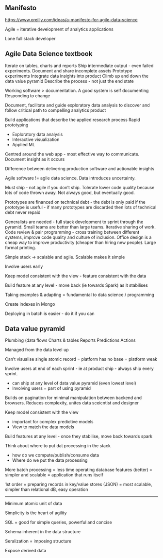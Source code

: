 ## Manifesto

https://www.oreilly.com/ideas/a-manifesto-for-agile-data-science

Agile = iterative development of analytics applications

Lone full stack developer

## Agile Data Science textbook

Iterate on tables, charts and reports
Ship intermediate output - even failed experiments.  Document and share incomplete assets
Prototype experiments
Integrate data insights into product
Climb up and down the data value pyramid
Describe the process - not just the end state

Working software > documentation.  A good system is self documenting
Responding to change

Document, facilitate and guide exploratory data analysis to discover and follow critical path to compelling analytics product

Build applications that describe the applied research process
Rapid prototyping
- Exploratory data analysis
- Interactive visualization
- Applied ML

Centred around the web app - most effective way to communicate.  Document insight as it occurs

Difference between delivering production software and actionable insights

Agile software != agile data science.  Data introduces uncertainty.

Must ship - not agile if you don’t ship.  Tolerate lower code quality because lots of code thrown away.  Not always good, but eventually good.  

Prototypes are financed on technical debt - the debt is only paid if the prototype is useful - if many prototypes are discarded then lots of technical debt never repaid

Generalists are needed - full stack development to sprint through the pyramid.  Small teams are better than large teams.  Iterative sharing of work.  Code review & pair programming - cross training between different systems, improve code quality and culture of inclusion.  Office design is a cheap way to improve productivity (cheaper than hiring new people).  Large format printing.

Simple stack -> scalable and agile.  Scalable makes it simple

Involve users early

Keep model consistent with the view - feature consistent with the data

Build feature at any level - move back (ie towards Spark) as it stabilises

Taking examples & adapting = fundamental to data science / programming

Create indexes in Mongo

Deploying in batch is easier - do it if you can

## Data value pyramid

Plumbing (data flows
Charts & tables
Reports
Predictions
Actions

Managed from the data level up

Can’t visualise single atomic record = platform has no base = platform weak

Involve users at end of each sprint - ie at product ship - always ship every sprint.
- can ship at any level of data value pyramid (even lowest level)
- Involving users = part of using pyramid

Builds on pagination for minimal manipulation between backend and browsers.  Reduces complexity, unites data sceicntist and designer

Keep model consistent with the view 
- important for complex predictive models
- View to match the data models

Build features at any level - once they stabilise, move back towards spark

Think about where to put dat processing in the stack
- how do we compute/publish/consume data
- Where do we put the data processing

More batch processing = less time operating database features (better) = simpler and scalable = application that runs itself

1st order = preparing records in key/value stores (JSON) = most scalable, simpler than relational dB, easy operation

---

Minimum atomic unit of data

Simplicity is the heart of agility

SQL = good for simple queries, powerful and concise

Schema inherent in the data structure

Seralization = imposing structure

Expose derived data
